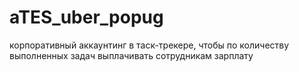 # aTES_uber_popug
корпоративный аккаунтинг в таск-трекере, чтобы по количеству выполненных задач выплачивать сотрудникам зарплату
